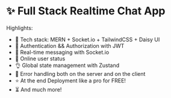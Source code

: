# ✨ Full Stack Realtime Chat App

Highlights:

- 🌟 Tech stack: MERN + Socket.io + TailwindCSS + Daisy UI
- 🎃 Authentication && Authorization with JWT
- 👾 Real-time messaging with Socket.io
- 🚀 Online user status
- 👌  Global state management with Zustand
- 🐞 Error handling both on the server and on the client
- ⭐ At the end Deployment like a pro for FREE!
- ⏳  And much more!
